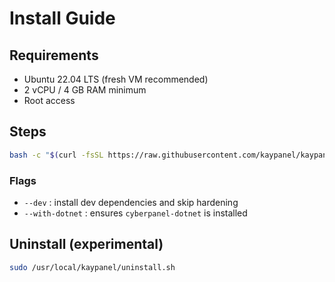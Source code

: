 # Install Guide

## Requirements
- Ubuntu 22.04 LTS (fresh VM recommended)
- 2 vCPU / 4 GB RAM minimum
- Root access

## Steps
```bash
bash -c "$(curl -fsSL https://raw.githubusercontent.com/kaypanel/kaypanel/main/install.sh)"
```

### Flags
- `--dev` : install dev dependencies and skip hardening
- `--with-dotnet` : ensures `cyberpanel-dotnet` is installed

## Uninstall (experimental)
```bash
sudo /usr/local/kaypanel/uninstall.sh
```
